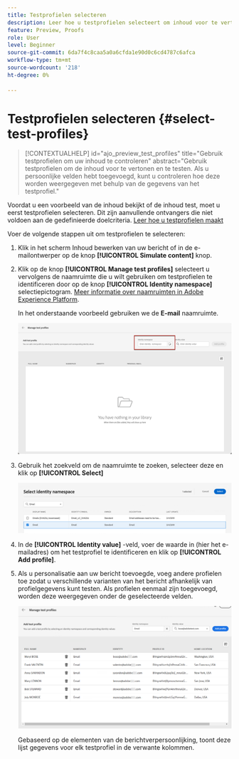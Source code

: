 ```yaml
---
title: Testprofielen selecteren
description: Leer hoe u testprofielen selecteert om inhoud voor te vertonen en te testen.
feature: Preview, Proofs
role: User
level: Beginner
source-git-commit: 6da7f4c8caa5a0a6cfda1e90d0c6cd4787c6afca
workflow-type: tm+mt
source-wordcount: '218'
ht-degree: 0%

---
```


# Testprofielen selecteren {#select-test-profiles}

>[!CONTEXTUALHELP]
>id="ajo_preview_test_profiles"
>title="Gebruik testprofielen om uw inhoud te controleren"
>abstract="Gebruik testprofielen om de inhoud voor te vertonen en te testen. Als u persoonlijke velden hebt toegevoegd, kunt u controleren hoe deze worden weergegeven met behulp van de gegevens van het testprofiel."

Voordat u een voorbeeld van de inhoud bekijkt of de inhoud test, moet u eerst testprofielen selecteren. Dit zijn aanvullende ontvangers die niet voldoen aan de gedefinieerde doelcriteria. [Leer hoe u testprofielen maakt](../audience/creating-test-profiles.md)

Voer de volgende stappen uit om testprofielen te selecteren:

1. Klik in het scherm Inhoud bewerken van uw bericht of in de e-mailontwerper op de knop **[!UICONTROL Simulate content]** knop.

1. Klik op de knop **[!UICONTROL Manage test profiles]** selecteert u vervolgens de naamruimte die u wilt gebruiken om testprofielen te identificeren door op de knop **[!UICONTROL Identity namespace]** selectiepictogram. [Meer informatie over naamruimten in Adobe Experience Platform](../audience/get-started-identity.md).

   In het onderstaande voorbeeld gebruiken we de **E-mail** naamruimte.

   ![](../email/assets/previewselect-namespace.png)

1. Gebruik het zoekveld om de naamruimte te zoeken, selecteer deze en klik op **[!UICONTROL Select]**

   ![](../email/assets/preview-email-namespace.png)

1. In de **[!UICONTROL Identity value]** -veld, voer de waarde in (hier het e-mailadres) om het testprofiel te identificeren en klik op **[!UICONTROL Add profile]**.

   <!--![](assets/preview-identity-value.png)-->

1. Als u personalisatie aan uw bericht toevoegde, voeg andere profielen toe zodat u verschillende varianten van het bericht afhankelijk van profielgegevens kunt testen. Als profielen eenmaal zijn toegevoegd, worden deze weergegeven onder de geselecteerde velden.

   ![](../email/assets/preview-profile-list.png)

   Gebaseerd op de elementen van de berichtverpersoonlijking, toont deze lijst gegevens voor elk testprofiel in de verwante kolommen.
